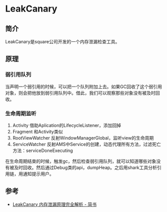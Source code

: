 # LeakCanary

## 简介

LeakCanary是square公司开发的一个内存泄漏检查工具。

## 原理

### 弱引用队列

当声明一个弱引用的时候，可以把一个队列附加上去。如果GC回收了这个弱引用对象，则会把他放到弱引用队列中。借此，我们可以观察那些对象没有被及时回收。

### 生命周期监听

1. Activity 借助Aplication的LifecycleListener，添加回掉
2. Fragment 和Activity类似
3. RootViewWatcher 反射WindowManagerGlobal，监听view的生命周期
4. ServiceWatcher 反射AMS中Service的创建，动态代理所有方法，过滤死亡方法：serviceDoneExecuting

在生命周期结束的时候，触发gc，然后检查弱引用队列，就可以知道哪些对象没有被及时回收。然后通过Debug类的api，dumpHeap。之后用shark工具分析引用链，用通知提示用户。

## 参考

- [LeakCanary 内存泄漏原理完全解析 - 简书](https://www.jianshu.com/p/59106802b62c)